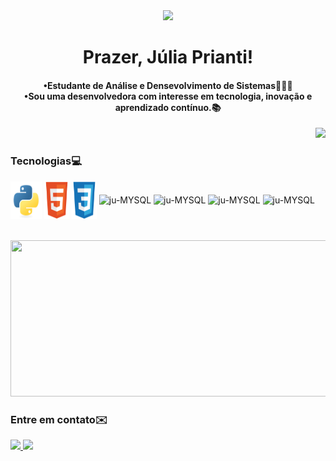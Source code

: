 <div align="center">
<img src="https://user-images.githubusercontent.com/74038190/226190894-18e959ba-d458-4a94-ac44-790190f2a947.gif" width="400">  
<h1>Prazer, Júlia Prianti!</h1>
</div>
<div align="center">
<h4> •Estudante de Análise e Densevolvimento de Sistemas👩🏻‍💻<br>
•Sou uma desenvolvedora com interesse em tecnologia, inovação e aprendizado contínuo.📚</h4>
</div>
<div align="right">
<img src="https://github.com/Anmol-Baranwal/Cool-GIFs-For-GitHub/assets/74038190/0b335028-1d3d-4ee5-b5b3-a373d499be7e" width="200">
 </div>
<h3>Tecnologias💻</h3>
<div style="display: inline_block">
  <img align="center" alt="ju-Python" height="60" width="50" src="https://raw.githubusercontent.com/devicons/devicon/master/icons/python/python-original.svg">
  <img align="center" alt="ju-HTML" height="60" width="40" src="https://raw.githubusercontent.com/devicons/devicon/master/icons/html5/html5-original.svg">
  <img align="center" alt="ju-CSS" height="60" width="40" src="https://raw.githubusercontent.com/devicons/devicon/master/icons/css3/css3-original.svg">
  <img align="center" alt="ju-MYSQL" height="60" width="40"src="https://cdn.jsdelivr.net/gh/devicons/devicon@latest/icons/mysql/mysql-original.svg" />
  <img align="center" alt="ju-MYSQL" height="60" width="50" src="https://cdn.jsdelivr.net/gh/devicons/devicon@latest/icons/java/java-original.svg" />
  <img align="center" alt="ju-MYSQL" height="60" width="50" src="https://cdn.jsdelivr.net/gh/devicons/devicon@latest/icons/javascript/javascript-original.svg" />
  <img align="center" alt="ju-MYSQL" height="60" width="50" src="https://skills-icons.vercel.app/api/icons?i=ollama"/>
  </div>
  <br><br>
  <div align="center">
  <img src="https://user-images.githubusercontent.com/74038190/213760718-ca064723-1c29-4b82-985c-aadc7f57c090.gif" width="900" height="250">
  </div>
  <h3>Entre em contato✉️</h3>
  <a href="https://www.linkedin.com/in/julia-prianti/" target="_blank"><img src="https://img.shields.io/badge/-LinkedIn-%230077B5?style=for-the-badge&logo=linkedin&logoColor=white" target="_blank">
  <a href = "mailto:julia.prianti2005@gmail.com"><img src="https://img.shields.io/badge/-Gmail-%23333?style=for-the-badge&logo=gmail&logoColor=white" target="_blank"></a>
